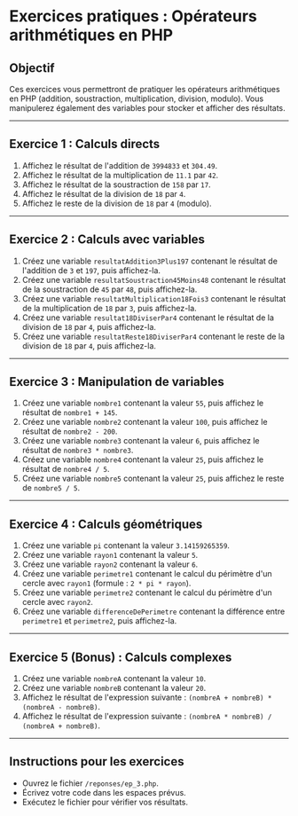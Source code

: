 # Exercices pratiques : Opérateurs arithmétiques en PHP

## Objectif
Ces exercices vous permettront de pratiquer les opérateurs arithmétiques en PHP (addition, soustraction, multiplication, division, modulo). Vous manipulerez également des variables pour stocker et afficher des résultats.

---

## Exercice 1 : Calculs directs
1. Affichez le résultat de l'addition de `3994833` et `304.49`.
2. Affichez le résultat de la multiplication de `11.1` par `42`.
3. Affichez le résultat de la soustraction de `158` par `17`.
4. Affichez le résultat de la division de `18` par `4`.
5. Affichez le reste de la division de `18` par `4` (modulo).

---

## Exercice 2 : Calculs avec variables
1. Créez une variable `resultatAddition3Plus197` contenant le résultat de l'addition de `3` et `197`, puis affichez-la.
2. Créez une variable `resultatSoustraction45Moins48` contenant le résultat de la soustraction de `45` par `48`, puis affichez-la.
3. Créez une variable `resultatMultiplication18Fois3` contenant le résultat de la multiplication de `18` par `3`, puis affichez-la.
4. Créez une variable `resultat18DiviserPar4` contenant le résultat de la division de `18` par `4`, puis affichez-la.
5. Créez une variable `resultatReste18DiviserPar4` contenant le reste de la division de `18` par `4`, puis affichez-la.

---

## Exercice 3 : Manipulation de variables
1. Créez une variable `nombre1` contenant la valeur `55`, puis affichez le résultat de `nombre1 + 145`.
2. Créez une variable `nombre2` contenant la valeur `100`, puis affichez le résultat de `nombre2 - 200`.
3. Créez une variable `nombre3` contenant la valeur `6`, puis affichez le résultat de `nombre3 * nombre3`.
4. Créez une variable `nombre4` contenant la valeur `25`, puis affichez le résultat de `nombre4 / 5`.
5. Créez une variable `nombre5` contenant la valeur `25`, puis affichez le reste de `nombre5 / 5`.

---

## Exercice 4 : Calculs géométriques
1. Créez une variable `pi` contenant la valeur `3.14159265359`.
2. Créez une variable `rayon1` contenant la valeur `5`.
3. Créez une variable `rayon2` contenant la valeur `6`.
4. Créez une variable `perimetre1` contenant le calcul du périmètre d'un cercle avec `rayon1` (formule : `2 * pi * rayon`).
5. Créez une variable `perimetre2` contenant le calcul du périmètre d'un cercle avec `rayon2`.
6. Créez une variable `differenceDePerimetre` contenant la différence entre `perimetre1` et `perimetre2`, puis affichez-la.

---

## Exercice 5 (Bonus) : Calculs complexes
1. Créez une variable `nombreA` contenant la valeur `10`.
2. Créez une variable `nombreB` contenant la valeur `20`.
3. Affichez le résultat de l'expression suivante : `(nombreA + nombreB) * (nombreA - nombreB)`.
4. Affichez le résultat de l'expression suivante : `(nombreA * nombreB) / (nombreA + nombreB)`.

---

## Instructions pour les exercices
- Ouvrez le fichier `/reponses/ep_3.php`.
- Écrivez votre code dans les espaces prévus.
- Exécutez le fichier pour vérifier vos résultats.